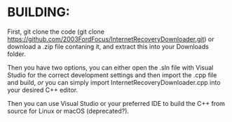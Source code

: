 # BUILDING:
First, git clone the code (git clone https://github.com/2003FordFocus/InternetRecoveryDownloader.git) or download a .zip file contaning it, and extract this into your Downloads folder.

Then you have two options, you can either open the .sln file with Visual Studio for the correct development settings and then import the .cpp file and build, *or* you can simply import InternetRecoveryDownloader.cpp into your desired C++ editor.

Then you can use Visual Studio or your preferred IDE to build the C++ from source for Linux or macOS (deprecated?).
